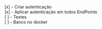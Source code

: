 [x] - Criar autenticação  
[x] -  Aplicar autenticação em todos EndPoints  
[ ] - Testes    
[ ] - Banco no docker
